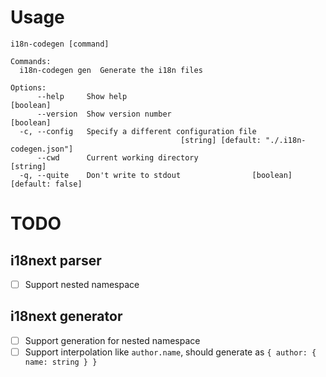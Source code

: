# Usage

```plain
i18n-codegen [command]

Commands:
  i18n-codegen gen  Generate the i18n files

Options:
      --help     Show help                                             [boolean]
      --version  Show version number                                   [boolean]
  -c, --config   Specify a different configuration file
                                      [string] [default: "./.i18n-codegen.json"]
      --cwd      Current working directory                              [string]
  -q, --quite    Don't write to stdout                [boolean] [default: false]
```

# TODO

## i18next parser

-   [ ] Support nested namespace

## i18next generator

-   [ ] Support generation for nested namespace
-   [ ] Support interpolation like `author.name`, should generate as `{ author: { name: string } }`
